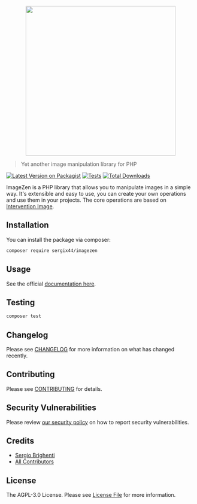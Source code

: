 <p align="center">
  <img src="https://i.imgur.com/k6NyH89.jpg" width="400px">
</p>

> Yet another image manipulation library for PHP

[![Latest Version on Packagist](https://img.shields.io/packagist/v/sergix44/imagezen.svg?style=flat-square)](https://packagist.org/packages/sergix44/imagezen)
[![Tests](https://img.shields.io/github/actions/workflow/status/sergix44/imagezen/run-tests.yml?branch=main&label=tests&style=flat-square)](https://github.com/sergix44/imagezen/actions/workflows/run-tests.yml)
[![Total Downloads](https://img.shields.io/packagist/dt/sergix44/imagezen.svg?style=flat-square)](https://packagist.org/packages/sergix44/imagezen)

ImageZen is a PHP library that allows you to manipulate images in a simple way.
It's extensible and easy to use, you can create your own operations and use them in your projects.
The core operations are based on [Intervention Image](https://github.com/intervention/image).

## Installation

You can install the package via composer:

```bash
composer require sergix44/imagezen
```

## Usage

See the official [documentation here](https://sergix44.github.io/imagezen/).

## Testing

```bash
composer test
```

## Changelog

Please see [CHANGELOG](CHANGELOG.md) for more information on what has changed recently.

## Contributing

Please see [CONTRIBUTING](https://github.com/spatie/.github/blob/main/CONTRIBUTING.md) for details.

## Security Vulnerabilities

Please review [our security policy](../../security/policy) on how to report security vulnerabilities.

## Credits

- [Sergio Brighenti](https://github.com/SergiX44)
- [All Contributors](../../contributors)

## License

The AGPL-3.0 License. Please see [License File](LICENSE.md) for more information.
